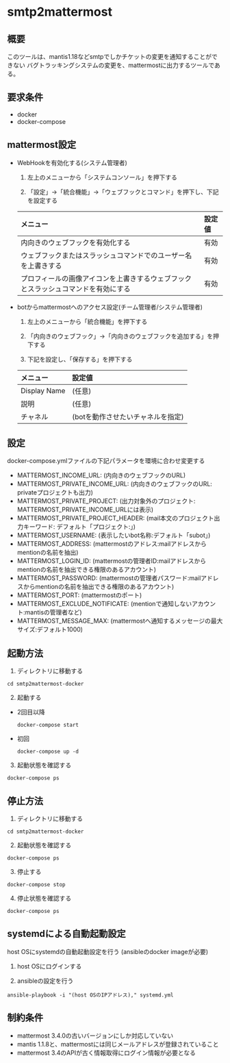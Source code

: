 smtp2mattermost
============================================================

概要
------------------------------------------------------------
このツールは、mantis1.18などsmtpでしかチケットの変更を通知することができない
バグトラッキングシステムの変更を、mattermostに出力するツールである。

要求条件
------------------------------------------------------------
- docker
- docker-compose

mattermost設定
------------------------------------------------------------

- WebHookを有効化する(システム管理者)

  1. 左上のメニューから「システムコンソール」を押下する

  2. 「設定」->「統合機能」->「ウェブフックとコマンド」を押下し、下記を設定する

    |メニュー                                                                          |設定値|
    |:---------------------------------------------------------------------------------|:----|
    |内向きのウェブフックを有効化する                                                  |有効 |
    |ウェブフックまたはスラッシュコマンドでのユーザー名を上書きする                    |有効 |
    |プロフィールの画像アイコンを上書きするウェブフックとスラッシュコマンドを有効にする|有効 |

- botからmattermostへのアクセス設定(チーム管理者/システム管理者)

  1. 左上のメニューから「統合機能」を押下する

  2. 「内向きのウェブフック」->「内向きのウェブフックを追加する」を押下する

  3. 下記を設定し、「保存する」を押下する

    |メニュー    |設定値                           |
    |:-----------|:--------------------------------|
    |Display Name|(任意)                           |
    |説明        |(任意)                           |
    |チャネル    |(botを動作させたいチャネルを指定)|

設定
------------------------------------------------------------

docker-compose.ymlファイルの下記パラメータを環境に合わせ変更する

- MATTERMOST_INCOME_URL:         (内向きのウェブフックのURL)
- MATTERMOST_PRIVATE_INCOME_URL: (内向きのウェブフックのURL: privateプロジェクトも出力)
- MATTERMOST_PRIVATE_PROJECT:    (出力対象外のプロジェクト: MATTERMOST_PRIVATE_INCOME_URLには表示)
- MATTERMOST_PRIVATE_PROJECT_HEADER: (mail本文のプロジェクト出力キーワード: デフォルト「プロジェクト:」)
- MATTERMOST_USERNAME:           (表示したいbot名称:デフォルト「subot」)
- MATTERMOST_ADDRESS:            (mattermostのアドレス:mailアドレスからmentionの名前を抽出)
- MATTERMOST_LOGIN_ID:           (mattermostの管理者ID:mailアドレスからmentionの名前を抽出できる権限のあるアカウント)
- MATTERMOST_PASSWORD:           (mattermostの管理者パスワード:mailアドレスからmentionの名前を抽出できる権限のあるアカウント)
- MATTERMOST_PORT:               (mattermostのポート)
- MATTERMOST_EXCLUDE_NOTIFICATE: (mentionで通知しないアカウント:mantisの管理者など)
- MATTERMOST_MESSAGE_MAX:        (mattermostへ通知するメッセージの最大サイズ:デフォルト1000)

起動方法
------------------------------------------------------------

1. ディレクトリに移動する

  ``` shell
  cd smtp2mattermost-docker
  ```

2. 起動する

  - 2回目以降
    ``` shell
    docker-compose start
    ```

  - 初回
    ``` shell
    docker-compose up -d
    ```

3. 起動状態を確認する

  ``` shell
  docker-compose ps
  ```

停止方法
------------------------------------------------------------

1. ディレクトリに移動する

  ``` shell
  cd smtp2mattermost-docker
  ```

2. 起動状態を確認する

  ``` shell
  docker-compose ps
  ```

3. 停止する

  ``` shell
  docker-compose stop
  ```

4. 停止状態を確認する

  ``` shell
  docker-compose ps
  ```

systemdによる自動起動設定
------------------------------------------------------------
host OSにsystemdの自動起動設定を行う
(ansibleのdocker imageが必要)

1. host OSにログインする

2. ansibleの設定を行う

  ``` shell
  ansible-playbook -i "(host OSのIPアドレス)," systemd.yml
  ```

制約条件
------------------------------------------------------------

- mattermost 3.4.0の古いバージョンにしか対応していない
- mantis 1.1.8と、mattermostには同じメールアドレスが登録されていること
- mattermost 3.4のAPIが古く情報取得にログイン情報が必要となる
